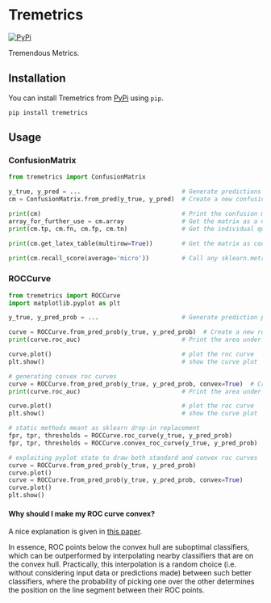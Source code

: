 # Tremetrics

[![PyPi](https://img.shields.io/pypi/v/tremetrics)](https://pypi.org/project/tremetrics/)

Tremendous Metrics.

## Installation

You can install Tremetrics from [PyPi](https://pypi.org/project/tremetrics/) using `pip`.

```
pip install tremetrics
```

## Usage

### ConfusionMatrix

```python
from tremetrics import ConfusionMatrix

y_true, y_pred = ...                            # Generate predictions
cm = ConfusionMatrix.from_pred(y_true, y_pred)  # Create a new confusion matrix object

print(cm)                                       # Print the confusion matrix
array_for_further_use = cm.array                # Get the matrix as a numpy array
print(cm.tp, cm.fn, cm.fp, cm.tn)               # Get the individual quadrant values

print(cm.get_latex_table(multirow=True))        # Get the matrix as code for a Latex table

print(cm.recall_score(average='micro'))         # Call any sklearn.metrics function using the data in the matrix
```

### ROCCurve

```python
from tremetrics import ROCCurve
import matplotlib.pyplot as plt

y_true, y_pred_prob = ...                       # Generate prediction probabilities

curve = ROCCurve.from_pred_prob(y_true, y_pred_prob)  # Create a new roc curve object
print(curve.roc_auc)                            # Print the area under the roc curve

curve.plot()                                    # plot the roc curve
plt.show()                                      # show the curve plot

# generating convex roc curves
curve = ROCCurve.from_pred_prob(y_true, y_pred_prob, convex=True)  # Create a convex roc curve object
print(curve.roc_auc)                            # Print the area under the roc curve

curve.plot()                                    # plot the roc curve
plt.show()                                      # show the curve plot

# static methods meant as sklearn drop-in replacement
fpr, tpr, thresholds = ROCCurve.roc_curve(y_true, y_pred_prob)
fpr, tpr, thresholds = ROCCurve.convex_roc_curve(y_true, y_pred_prob)

# exploiting pyplot state to draw both standard and convex roc curves
curve = ROCCurve.from_pred_prob(y_true, y_pred_prob)
curve.plot()
curve = ROCCurve.from_pred_prob(y_true, y_pred_prob, convex=True)
curve.plot()
plt.show()
```

#### Why should I make my ROC curve convex?

A nice explanation is given in [this paper](https://www.ncbi.nlm.nih.gov/pmc/articles/PMC2897827/).

In essence, ROC points below the convex hull are suboptimal classifiers,
which can be outperformed by interpolating nearby classifiers that are on the convex hull.
Practically, this interpolation is a random choice
(i.e. without considering input data or predictions made)
between such better classifiers,
where the probability of picking one over the other
determines the position on the line segment between their ROC points.
